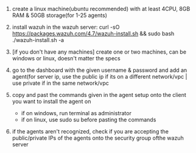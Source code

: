 1) create a linux machine(ubuntu recommended) with at least 4CPU, 8GB RAM & 50GB storage(for 1-25 agents)
2) install wazuh in the wazuh server: curl -sO https://packages.wazuh.com/4.7/wazuh-install.sh && sudo bash ./wazuh-install.sh -a
3) [if you don't have any machines] create one or two machines, can be windows or linux, doesn't matter the specs
4) go to the dashboard with the given username & password and add an agent(for server ip, use the public ip if its on a different network/vpc | use private if in the same network/vpc
5) copy and past the commands given in the agent setup onto the client you want to install the agent on
    - if on windows, run terminal as administrator
    - if on linux, use sudo su before pasting the commands

6) if the agents aren't recognized, check if you are accepting the public/private IPs of the agents onto the security group ofthe wazuh server
